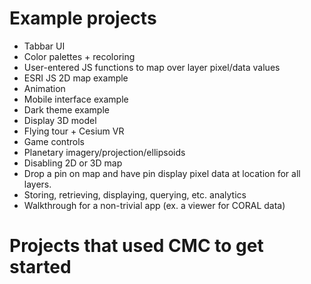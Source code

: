 # Example projects

* Tabbar UI
* Color palettes + recoloring
* User-entered JS functions to map over layer pixel/data values
* ESRI JS 2D map example
* Animation
* Mobile interface example
* Dark theme example
* Display 3D model
* Flying tour + Cesium VR
* Game controls
* Planetary imagery/projection/ellipsoids
* Disabling 2D or 3D map
* Drop a pin on map and have pin display pixel data at location for all layers.
* Storing, retrieving, displaying, querying, etc. analytics
* Walkthrough for a non-trivial app (ex. a viewer for CORAL data)

# Projects that used CMC to get started